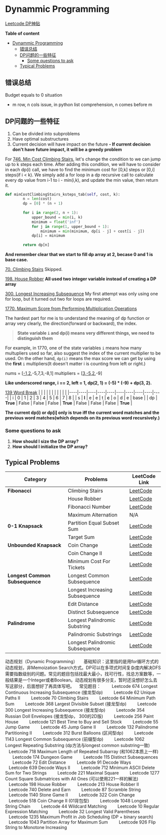 # Dynammic Programming

[Leetcode DP神贴](https://leetcode.com/discuss/general-discussion/458695/Dynamic-Programming-Patterns#Decision-Making)



**Table of content**

- [Dynammic Programming](#dynammic-programming)
  - [错误总结](#错误总结)
  - [DP问题的一些特征](#dp问题的一些特征)
    - [Some questions to ask](#some-questions-to-ask)
  - [Typical Problems](#typical-problems)

## 错误总结
Budget equals to 0 situation
- m row, n cols issue, in python list comprehension, n comes before m

## DP问题的一些特征
1. Can be divided into subproblems
2. Have optimal substructures
3. Current decision will have impact on the future
   **- If current decision don't have future impact, it will be a greedy problem**


For [746. Min Cost Climbing Stairs](https://leetcode.com/problems/min-cost-climbing-stairs/description/), let's change the condition to we can jump up to k steps each time. 
After adding this condition, we will have to consider in each dp(i) call, we have to find the minimum cost for [0,k] steps or [0,i] steps(if i < k). We simply add a for loop in a dp recursive call to calculate every dp value from i-1 to i - min(i,k), and update the min value, then return it.
```python
def minCostClimbingStairs_ksteps_tab(self, cost, k):
        n = len(cost)
        dp = [0] * (n + 1)
        
        for i in range(2, n + 1):
            upper_bound = min(i, k)
            minimum = float('inf')
            for j in range(1, upper_bound + 1):
                minimum = min(minimum, dp[i - j] + cost[i - j])
            dp[i] = minimum
        
        return dp[n]
```
**And remember clear that we start to fill dp array at 2, becase 0 and 1 is base case.**

[70. Climbing Stairs](https://leetcode.com/problems/climbing-stairs/description/)
Skipped.

[198. House Robber](https://leetcode.com/problems/house-robber/description/)
**All used two integer variable instead of creating a DP array**

[300. Longest Increasing Subsequence](https://leetcode.com/problems/longest-increasing-subsequence/description/)
My first attempt was only using one for loop, but it turned out two for loops are required. 

[1770. Maximum Score from Performing Multiplication Operations](https://leetcode.com/problems/maximum-score-from-performing-multiplication-operations/)

The hardest part for me is to understand the meaning of dp function or array very clearly, the direction(forward or backward), the index.

> **State variable `i` and dp(i) means very different things, we need to distinguish them**

For example, in 1770, one of the state variables `i` means how many multupliers used so far, also suggest the index of the current multiplier to be used. On the other hand, `dp(i)` means the max score we can get by using the **first** `i` multipliers(It doesn't matter i is counting from left or right.)

nums = [<u>-1,2</u>,-5,7,3,-8,1]
multipliers = [<u>3,-5,2</u>,-9]

**Like underscored range, i == 2, left = 1, dp(2, 1) = (-5) * (-9) + dp(3, 2).**

[139 Word Break](./139_word_break.py)
|    |    |    |    |    |    |    |    |    |    |
|----|----|----|----|----|----|----|----|----|----|
| i  |  0 |  1 |  2 |  3 |  4 |  5 |  6 |  7 |  8 |
| s  | **l** |  e |  e |  t | **c** |  o |  d |  e | base |
| dp | **True** | False | False | False | **True** | False | False | False | **True** |

**The current dp(i) or dp[i] only is true iff the current word matches and the previous word matches(which depends on its previous word recursively.)**

### Some questions to ask

1. **How should I size the DP array?**
2. **How should I initialize the DP array?**

## Typical Problems

| Category                      | Problems                               | LeetCode Link                                               |
|-------------------------------|----------------------------------------|-------------------------------------------------------------|
| **Fibonacci**                  | Climbing Stairs                        | [LeetCode](https://leetcode.com/problems/climbing-stairs)    |
|                               | House Robber                           | [LeetCode](https://leetcode.com/problems/house-robber)       |
|                               | Fibonacci Number                       | [LeetCode](https://leetcode.com/problems/fibonacci-number)   |
|                               | Maximum Alternation                    | N/A                                                         |
| **0-1 Knapsack**               | Partition Equal Subset Sum             | [LeetCode](https://leetcode.com/problems/partition-equal-subset-sum) |
|                               | Target Sum                             | [LeetCode](https://leetcode.com/problems/target-sum)         |
| **Unbounded Knapsack**         | Coin Change                            | [LeetCode](https://leetcode.com/problems/coin-change)        |
|                               | Coin Change II                         | [LeetCode](https://leetcode.com/problems/coin-change-2)      |
|                               | Minimum Cost For Tickets               | [LeetCode](https://leetcode.com/problems/minimum-cost-for-tickets) |
| **Longest Common Subsequence** | Longest Common Subsequence             | [LeetCode](https://leetcode.com/problems/longest-common-subsequence) |
|                               | Longest Increasing Subsequence         | [LeetCode](https://leetcode.com/problems/longest-increasing-subsequence) |
|                               | Edit Distance                          | [LeetCode](https://leetcode.com/problems/edit-distance)      |
|                               | Distinct Subsequence                   | [LeetCode](https://leetcode.com/problems/distinct-subsequences) |
| **Palindrome**                 | Longest Palindromic Substring          | [LeetCode](https://leetcode.com/problems/longest-palindromic-substring) |
|                               | Palindromic Substrings                 | [LeetCode](https://leetcode.com/problems/palindromic-substrings) |
|                               | Longest Palindromic Subsequence        | [LeetCode](https://leetcode.com/problems/longest-palindromic-subsequence) |



动态规划（Dynamic Programming）
    基础知识：这里指的是用for循环方式的动态规划，非Memoization Search方式。DP可以在多项式时间复杂度内解决DFS需要指数级别的问题。常见的题目包括找最大最小，找可行性，找总方案数等，一般结果是一个Integer或者Boolean。动态规划有很多分支，暂时还没想好怎么去写这部分，后面想好了再具体写吧。
   常见题目：
        Leetcode 674 Longest Continuous Increasing Subsequence (接龙型dp)
        Leetcode 62 Unique Paths II
        Leetcode 70 Climbing Stairs
        Leetcode 64 Minimum Path Sum
        Leetcode 368 Largest Divisible Subset (接龙型dp)
        Leetcode 300 Longest Increasing Subsequence (接龙型dp)
        Leetcode 354 Russian Doll Envelopes (接龙型dp， 300的2D版)
        Leetcode 256 Paint House
        Leetcode 121 Best Time to Buy and Sell Stock
        Leetcode 55 Jump Game
        Leetcode 45 Jump Game II
        Leetcode 132 Palindrome Partitioning II
        Leetcode 312 Burst Balloons (区间型dp)
        Leetcode 1143 Longest Common Subsequence (前缀型dp)
        Leetcode 1062 Longest Repeating Substring (dp方法与longest common substring一致)
        Leetcode 718 Maximum Length of Repeated Subarray (和1062本质上一样)
        Leetcode 174 Dungeon Game
        Leetcode 115 Distinct Subsequences
        Leetcode 72 Edit Distance
        Leetcode 91 Decode Ways
        Leetcode 639 Decode Ways II
        Leetcode 712 Minimum ASCII Delete Sum for Two Strings
        Leetcode 221 Maximal Square
        Leetcode 1277 Count Square Submatrices with All Ones (可以使用221一样的解法)
        Leetcode 198 House Robber
        Leetcode 213 House Robber II
        Leetcode 740 Delete and Earn
        Leetcode 87 Scramble String
        Leetcode 1140 Stone Game II
        Leetcode 322 Coin Change
        Leetcode 518 Coin Change II (01背包型)
        Leetcode 1048 Longest String Chain
        Leetcode 44 Wildcard Matching
        Leetcode 10 Regular Expression Matching
        Leetcode 32 Longest Valid Parentheses
        Leetcode 1235 Maximum Profit in Job Scheduling (DP + binary search)
        Leetcode 1043 Partition Array for Maximum Sum
        Leetcode 926 Flip String to Monotone Increasing
